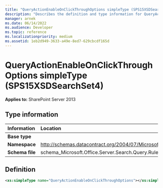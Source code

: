 ```yaml
---
title: "QueryActionEnableOnClickThroughOptions simpleType (SPS15XSDSearchSet4)"
description: "Describes the definition and type information for QueryActionEnableOnClickThroughOptions simpleType (SPS15XSDSearchSet4)."
manager: arnek
ms.date: 06/14/2022
ms.audience: Developer
ms.topic: reference
ms.localizationpriority: medium
ms.assetid: 1eb2d949-3633-a49e-8ed7-629cbcdf165d
---
```


# QueryActionEnableOnClickThroughOptions simpleType (SPS15XSDSearchSet4)



 **Applies to:** SharePoint Server 2013

## Type information

| Information | Location |
|:-----|:-----|
|**Base type**||
|**Namespace**|http://schemas.datacontract.org/2004/07/Microsoft.Office.Server.Search.Query.Rules|
|**Schema file**|schema_Microsoft.Office.Server.Search.Query.Rules.xsd|

## Definition

```XML
<xs:simpleType name="QueryActionEnableOnClickThroughOptions"></xs:simpleType>

```
